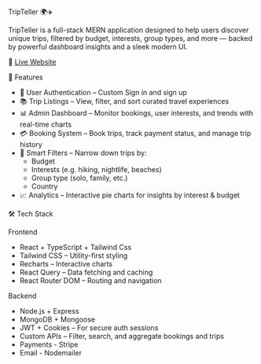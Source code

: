 TripTeller 🌍✈️

TripTeller is a full-stack MERN application designed to help users discover unique trips, filtered by budget, interests, group types, and more — backed by powerful dashboard insights and a sleek modern UI.

🔗 [Live Website](https://trip-teller-web.vercel.app/)


🚀 Features

- 🔐 User Authentication – Custom Sign in and sign up
- 📚 Trip Listings – View, filter, and sort curated travel experiences
- 📊 Admin Dashboard – Monitor bookings, user interests, and trends with real-time charts
- 💳 Booking System – Book trips, track payment status, and manage trip history
- 🧭 Smart Filters – Narrow down trips by:
  - Budget
  - Interests (e.g. hiking, nightlife, beaches)
  - Group type (solo, family, etc.)
  - Country
- 📈 Analytics – Interactive pie charts for insights by interest & budget

🛠️ Tech Stack

Frontend
- React + TypeScript + Tailwind Css
- Tailwind CSS – Utility-first styling
- Recharts – Interactive charts
- React Query – Data fetching and caching
- React Router DOM – Routing and navigation

Backend
- Node.js + Express
- MongoDB + Mongoose
- JWT + Cookies – For secure auth sessions
- Custom APIs – Filter, search, and aggregate bookings and trips
- Payments - Stripe
- Email - Nodemailer

